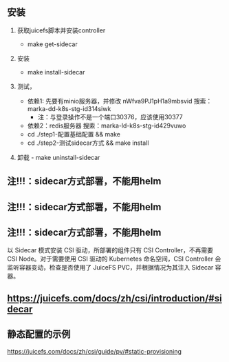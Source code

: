 


## 安装

   1. 获取juicefs脚本并安装controller
      - make get-sidecar

   2. 安装
      - make install-sidecar

   3. 测试，
      - 依赖1: 先要有minio服务器，并修改 nWfva9PJ1pH1a9mbsvid      搜索：marka-dd-k8s-stg-id314siwk
           - 注：与登录操作不是一个端口30376，应该使用30377
      - 依赖2：redis服务器                                       搜索：marka-ld-k8s-stg-id429vuwo
      - cd ./step1-配置基础配置 && make
      - cd ./step2-测试sidecar方式 && make install

   4. 卸载
     - make uninstall-sidecar


## 注!!!：sidecar方式部署，不能用helm
## 注!!!：sidecar方式部署，不能用helm
## 注!!!：sidecar方式部署，不能用helm

以 Sidecar 模式安装 CSI 驱动，所部署的组件只有 CSI Controller，不再需要 CSI Node。对于需要使用 CSI 驱动的 Kubernetes 命名空间，CSI Controller 会监听容器变动，检查是否使用了 JuiceFS PVC，并根据情况为其注入 Sidecar 容器。
## https://juicefs.com/docs/zh/csi/introduction/#sidecar







## 静态配置的示例
https://juicefs.com/docs/zh/csi/guide/pv/#static-provisioning











